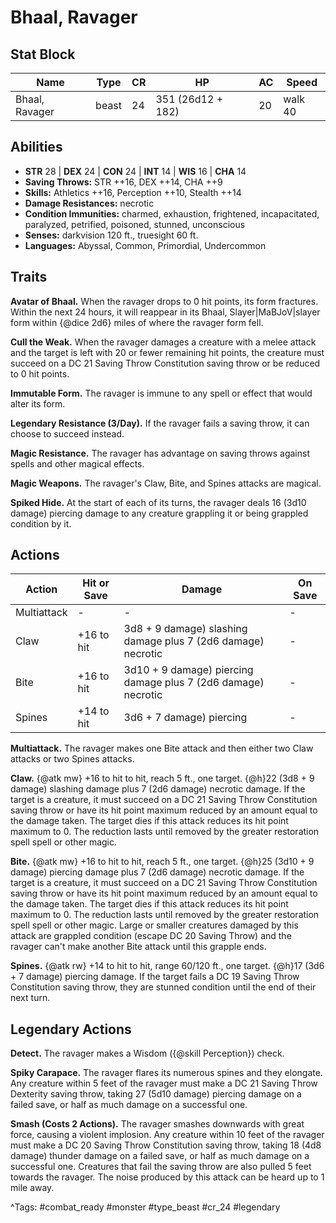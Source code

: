 # Bhaal, Ravager

## Stat Block

| Name | Type | CR | HP | AC | Speed |
|------|------|----|----|----|-------|
| Bhaal, Ravager | beast | 24 | 351 (26d12 + 182) | 20 | walk 40 |

## Abilities

- **STR** 28 | **DEX** 24 | **CON** 24 | **INT** 14 | **WIS** 16 | **CHA** 14
- **Saving Throws:** STR ++16, DEX ++14, CHA ++9  
- **Skills:** Athletics ++16, Perception ++10, Stealth ++14  
- **Damage Resistances:** necrotic  
- **Condition Immunities:** charmed, exhaustion, frightened, incapacitated, paralyzed, petrified, poisoned, stunned, unconscious  
- **Senses:** darkvision 120 ft., truesight 60 ft.  
- **Languages:** Abyssal, Common, Primordial, Undercommon

## Traits

**Avatar of Bhaal.** When the ravager drops to 0 hit points, its form fractures. Within the next 24 hours, it will reappear in its Bhaal, Slayer|MaBJoV|slayer form within {@dice 2d6} miles of where the ravager form fell.

**Cull the Weak.** When the ravager damages a creature with a melee attack and the target is left with 20 or fewer remaining hit points, the creature must succeed on a DC 21 Saving Throw Constitution saving throw or be reduced to 0 hit points.

**Immutable Form.** The ravager is immune to any spell or effect that would alter its form.

**Legendary Resistance (3/Day).** If the ravager fails a saving throw, it can choose to succeed instead.

**Magic Resistance.** The ravager has advantage on saving throws against spells and other magical effects.

**Magic Weapons.** The ravager's Claw, Bite, and Spines attacks are magical.

**Spiked Hide.** At the start of each of its turns, the ravager deals 16 (3d10 damage) piercing damage to any creature grappling it or being grappled condition by it.


## Actions

| Action | Hit or Save | Damage | On Save |
|--------|--------------|--------|----------|
| Multiattack | - | - | - |
| Claw | +16 to hit | 3d8 + 9 damage) slashing damage plus 7 (2d6 damage) necrotic | - |
| Bite | +16 to hit | 3d10 + 9 damage) piercing damage plus 7 (2d6 damage) necrotic | - |
| Spines | +14 to hit | 3d6 + 7 damage) piercing | - |

**Multiattack.** The ravager makes one Bite attack and then either two Claw attacks or two Spines attacks.

**Claw.** {@atk mw} +16 to hit to hit, reach 5 ft., one target. {@h}22 (3d8 + 9 damage) slashing damage plus 7 (2d6 damage) necrotic damage. If the target is a creature, it must succeed on a DC 21 Saving Throw Constitution saving throw or have its hit point maximum reduced by an amount equal to the damage taken. The target dies if this attack reduces its hit point maximum to 0. The reduction lasts until removed by the greater restoration spell spell or other magic.

**Bite.** {@atk mw} +16 to hit to hit, reach 5 ft., one target. {@h}25 (3d10 + 9 damage) piercing damage plus 7 (2d6 damage) necrotic damage. If the target is a creature, it must succeed on a DC 21 Saving Throw Constitution saving throw or have its hit point maximum reduced by an amount equal to the damage taken. The target dies if this attack reduces its hit point maximum to 0. The reduction lasts until removed by the greater restoration spell spell or other magic. Large or smaller creatures damaged by this attack are grappled condition (escape DC 20 Saving Throw) and the ravager can't make another Bite attack until this grapple ends.

**Spines.** {@atk rw} +14 to hit to hit, range 60/120 ft., one target. {@h}17 (3d6 + 7 damage) piercing damage. If the target fails a DC 19 Saving Throw Constitution saving throw, they are stunned condition until the end of their next turn.

## Legendary Actions

**Detect.** The ravager makes a Wisdom ({@skill Perception}) check.

**Spiky Carapace.** The ravager flares its numerous spines and they elongate. Any creature within 5 feet of the ravager must make a DC 21 Saving Throw Dexterity saving throw, taking 27 (5d10 damage) piercing damage on a failed save, or half as much damage on a successful one.

**Smash (Costs 2 Actions).** The ravager smashes downwards with great force, causing a violent implosion. Any creature within 10 feet of the ravager must make a DC 20 Saving Throw Constitution saving throw, taking 18 (4d8 damage) thunder damage on a failed save, or half as much damage on a successful one. Creatures that fail the saving throw are also pulled 5 feet towards the ravager. The noise produced by this attack can be heard up to 1 mile away.



^Tags: #combat_ready #monster #type_beast #cr_24 #legendary